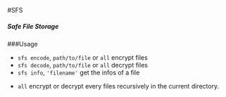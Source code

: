 #SFS
##### Safe File Storage

###Usage
- `sfs encode`, `path/to/file` or `all` encrypt files
- `sfs decode`, `path/to/file` or `all` decrypt files
- `sfs info`, `'filename'` get the infos of a file

* `all` encrypt or decrypt every files recursively in the current directory.
